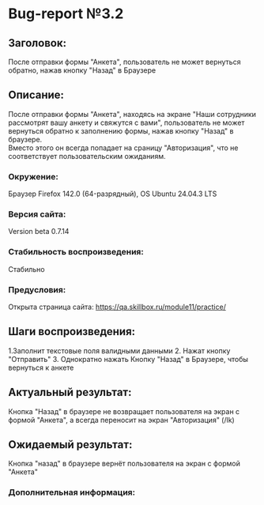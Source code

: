 # Bug-report №3.2  

## Заголовок:

После отправки формы "Анкета", пользователь не может вернуться обратно, нажав кнопку "Назад" в Браузере

## Описание:
 
После отправки формы "Анкета", находясь на экране "Наши сотрудники рассмотрят вашу анкету и свяжутся с вами", пользователь не может вернуться обратно к заполнению формы, нажав кнопку "Назад" в браузере.   
Вместо этого он всегда попадает на сраницу "Авторизация", что не соответствует пользовательским ожиданиям.

### Окружение:

Браузер Firefox 142.0 (64-разрядный), OS Ubuntu 24.04.3 LTS

### Версия сайта:

Version beta 0.7.14

### Стабильность воспроизведения:

Стабильно

### Предусловия:

Открыта страница сайта: https://qa.skillbox.ru/module11/practice/

## Шаги воспроизведения:

1.Заполнит текстовые поля валидными данными
2. Нажат кнопку "Отправить"
3. Однократно нажать Кнопку "Назад" в Браузере, чтобы вернуться к анкете

## Актуальный результат:

Кнопка "Назад" в браузере не возвращает пользователя на экран с формой "Анкета", а всегда переносит на экран "Авторизация" (/lk)

## Ожидаемый результат:

Кнопка "назад" в браузере вернёт пользователя на экран с формой "Анкета"

### Дополнительная информация:



